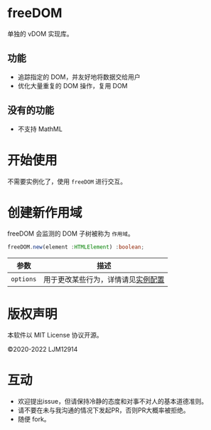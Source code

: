 # freeDOM
单独的 vDOM 实现库。

## 功能

- 追踪指定的 DOM，并友好地将数据交给用户
- 优化大量重复的 DOM 操作，复用 DOM

## 没有的功能

- 不支持 MathML

# 开始使用

不需要实例化了，使用 `freeDOM` 进行交互。

# 创建新作用域

freeDOM 会监测的 DOM 子树被称为 `作用域`。

```typescript
freeDOM.new(element :HTMLElement) :boolean;
```

|   参数    |                      描述                       |
| :-------: | :---------------------------------------------: |
| `options` | 用于更改某些行为，详情请见[实例配置](#实例配置) |

# 版权声明

本软件以 MIT License 协议开源。

©2020-2022 LJM12914

# 互动

- 欢迎提出issue，但请保持冷静的态度和对事不对人的基本道德准则。
- 请不要在未与我沟通的情况下发起PR，否则PR大概率被拒绝。
- 随便 fork。

